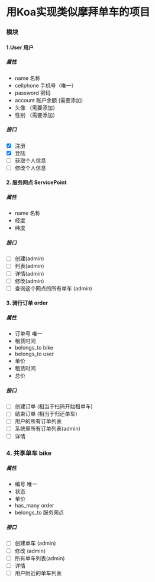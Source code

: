 # 用Koa实现类似摩拜单车的项目
### 模块
#### 1.User 用户
##### 属性
- name 名称
- cellphone 手机号（唯一）
- password 密码
- account 账户余额 (需要添加)
- 头像 （需要添加）
- 性别 （需要添加）
##### 接口
- [x] 注册 
- [x] 登陆 
- [ ] 获取个人信息
- [ ] 修改个人信息

#### 2. 服务网点 ServicePoint
##### 属性
- name 名称
- 经度
- 纬度
##### 接口
- [ ] 创建(admin)
- [ ] 列表(admin)
- [ ] 详情(admin)
- [ ] 修改(admin)
- [ ] 查询这个网点的所有单车 (admin)

#### 3. 骑行订单 order
##### 属性
- 订单号 唯一
- 租赁时间
- belongs_to bike
- belongs_to user
- 单价
- 租赁时间
- 总价
##### 接口
- [ ] 创建订单 (相当于扫码开始租单车)
- [ ] 结束订单 (相当于归还单车)
- [ ] 用户的所有订单列表
- [ ] 系统里所有订单列表(admin)
- [ ] 详情

### 4. 共享单车 bike
##### 属性
- 编号 唯一
- 状态
- 单价
- has_many order
- belongs_to 服务网点
##### 接口
- [ ] 创建单车 (admin)
- [ ] 修改 (admin)
- [ ] 所有单车列表(admin)
- [ ] 详情
- [ ] 用户附近的单车列表
